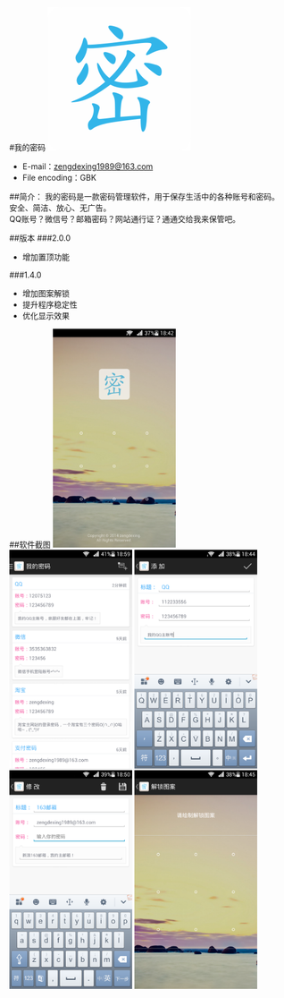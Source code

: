 #我的密码
<img src="icon.png" 
width="256px"/>

* E-mail：zengdexing1989@163.com
* File encoding：GBK

##简介：
我的密码是一款密码管理软件，用于保存生活中的各种账号和密码。 <br />
安全、简洁、放心、无广告。 <br />
QQ账号？微信号？邮箱密码？网站通行证？通通交给我来保管吧。<br />

##版本
###2.0.0
- 增加置顶功能

###1.4.0
- 增加图案解锁
- 提升程序稳定性
- 优化显示效果

##软件截图
<img src="Screenshot/01.png" width="220px"/>
<img src="Screenshot/02.png" width="220px"/>
<img src="Screenshot/03.png" width="220px"/>
<img src="Screenshot/04.png" width="220px"/>
<img src="Screenshot/05.png" width="220px"/>
